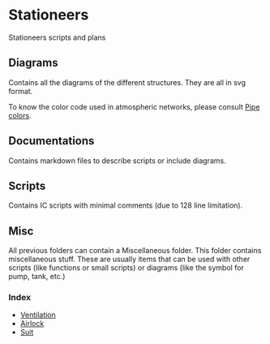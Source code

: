 # Stationeers
Stationeers scripts and plans

## Diagrams
Contains all the diagrams of the different structures.
They are all in svg format.

To know the color code used in atmospheric networks, please consult [Pipe colors](./Documentations/Miscellaneous/PipeColors.md).

## Documentations
Contains markdown files to describe scripts or include diagrams.

## Scripts
Contains IC scripts with minimal comments (due to 128 line limitation).

## Misc
All previous folders can contain a Miscellaneous folder.
This folder contains miscellaneous stuff.
These are usually items that can be used with other scripts (like functions or small scripts) or diagrams (like the symbol for pump, tank, etc.)

### Index

- [Ventilation](./Documentations/Ventilation.md)
- [Airlock](./Documentations/Airlock.md)
- [Suit](./Documentations/Suit.md)
